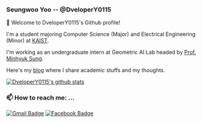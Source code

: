 ### Seungwoo Yoo -- @DveloperY0115
👋 Welcome to DveloperY0115's Github profile!

I'm a student majoring Computer Science (Major) and Electrical Engineering (Minor) at [KAIST](https://www.kaist.ac.kr/).

I'm working as an undergraduate intern at Geometric AI Lab headed by [Prof. Minhyuk Sung](https://mhsung.github.io).

Here's my [blog](https://dvelopery0115.github.io) where I share academic stuffs and my thoughts.

[![DveloperY0115's github stats](https://github-readme-stats-sigma-five.vercel.app/api?username=dvelopery0115&show_icons=true&hide_border=true)](https://github.com/DveloperY0115)

### 📫 How to reach me: ...
[![Gmail Badge](https://img.shields.io/badge/-Gmail-d14836?style=flat-square&logo=Gmail&logoColor=white&link=mailto:dreamy1534@gmail.com)](mailto:dreamy1534@gmail.com)
[![Facebook Badge](https://img.shields.io/badge/-Facebook-1877f2?style=flat-square&logo=facebook&logoColor=white&link=https://www.facebook.com/dvelopery0115/)](https://www.facebook.com/dvelopery0115/)
<!--
**DveloperY0115/dvelopery0115** is a ✨ _special_ ✨ repository because its `README.md` (this file) appears on your GitHub profile.

Here are some ideas to get you started:

- 🔭 I’m currently working on ...
- 🌱 I’m currently learning ...
- 👯 I’m looking to collaborate on ...
- 🤔 I’m looking for help with ...
- 💬 Ask me about ...
- 📫 How to reach me: ...
- 😄 Pronouns: ...
- ⚡ Fun fact: ...
-->
